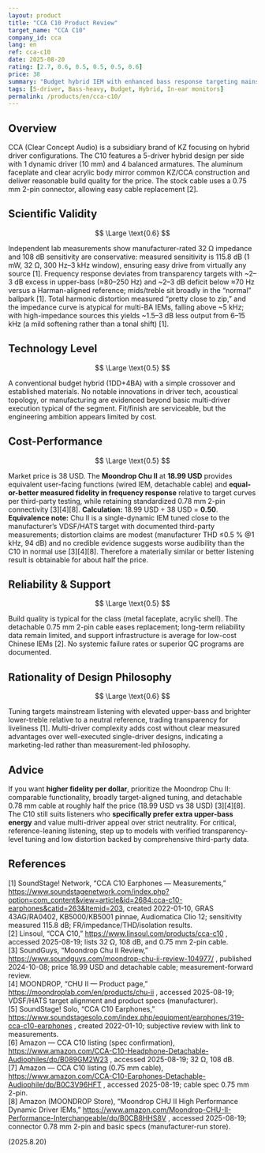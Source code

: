 ```yaml
---
layout: product
title: "CCA C10 Product Review"
target_name: "CCA C10"
company_id: cca
lang: en
ref: cca-c10
date: 2025-08-20
rating: [2.7, 0.6, 0.5, 0.5, 0.5, 0.6]
price: 38
summary: "Budget hybrid IEM with enhanced bass response targeting mainstream listeners, though outperformed by more neutral alternatives at lower prices"
tags: [5-driver, Bass-heavy, Budget, Hybrid, In-ear monitors]
permalink: /products/en/cca-c10/
---
```

## Overview

CCA (Clear Concept Audio) is a subsidiary brand of KZ focusing on hybrid driver configurations. The C10 features a 5-driver hybrid design per side with 1 dynamic driver (10 mm) and 4 balanced armatures. The aluminum faceplate and clear acrylic body mirror common KZ/CCA construction and deliver reasonable build quality for the price. The stock cable uses a 0.75 mm 2-pin connector, allowing easy cable replacement [2].

## Scientific Validity

$$ \Large \text{0.6} $$

Independent lab measurements show manufacturer-rated 32 Ω impedance and 108 dB sensitivity are conservative: measured sensitivity is 115.8 dB (1 mW, 32 Ω, 300 Hz–3 kHz window), ensuring easy drive from virtually any source [1]. Frequency response deviates from transparency targets with ~2–3 dB excess in upper-bass (≈80–250 Hz) and ~2–3 dB deficit below ≈70 Hz versus a Harman-aligned reference; mids/treble sit broadly in the “normal” ballpark [1]. Total harmonic distortion measured “pretty close to zip,” and the impedance curve is atypical for multi-BA IEMs, falling above ~5 kHz; with high-impedance sources this yields ~1.5–3 dB less output from 6–15 kHz (a mild softening rather than a tonal shift) [1].

## Technology Level

$$ \Large \text{0.5} $$

A conventional budget hybrid (1DD+4BA) with a simple crossover and established materials. No notable innovations in driver tech, acoustical topology, or manufacturing are evidenced beyond basic multi-driver execution typical of the segment. Fit/finish are serviceable, but the engineering ambition appears limited by cost.

## Cost-Performance

$$ \Large \text{0.5} $$

Market price is 38 USD. The **Moondrop Chu II** at **18.99 USD** provides equivalent user-facing functions (wired IEM, detachable cable) and **equal-or-better measured fidelity in frequency response** relative to target curves per third-party testing, while retaining standardized 0.78 mm 2-pin connectivity [3][4][8]. **Calculation:** 18.99 USD ÷ 38 USD = **0.50**.  
**Equivalence note:** Chu II is a single-dynamic IEM tuned close to the manufacturer’s VDSF/HATS target with documented third-party measurements; distortion claims are modest (manufacturer THD ≤0.5 % @1 kHz, 94 dB) and no credible evidence suggests worse audibility than the C10 in normal use [3][4][8]. Therefore a materially similar or better listening result is obtainable for about half the price.

## Reliability & Support

$$ \Large \text{0.5} $$

Build quality is typical for the class (metal faceplate, acrylic shell). The detachable 0.75 mm 2-pin cable eases replacement; long-term reliability data remain limited, and support infrastructure is average for low-cost Chinese IEMs [2]. No systemic failure rates or superior QC programs are documented.

## Rationality of Design Philosophy

$$ \Large \text{0.6} $$

Tuning targets mainstream listening with elevated upper-bass and brighter lower-treble relative to a neutral reference, trading transparency for liveliness [1]. Multi-driver complexity adds cost without clear measured advantages over well-executed single-driver designs, indicating a marketing-led rather than measurement-led philosophy.

## Advice

If you want **higher fidelity per dollar**, prioritize the Moondrop Chu II: comparable functionality, broadly target-aligned tuning, and detachable 0.78 mm cable at roughly half the price (18.99 USD vs 38 USD) [3][4][8]. The C10 still suits listeners who **specifically prefer extra upper-bass energy** and value multi-driver appeal over strict neutrality. For critical, reference-leaning listening, step up to models with verified transparency-level tuning and low distortion backed by comprehensive third-party data.

## References

[1] SoundStage! Network, “CCA C10 Earphones — Measurements,” https://www.soundstagenetwork.com/index.php?option=com_content&view=article&id=2684:cca-c10-earphones&catid=263&Itemid=203, created 2022-01-10, GRAS 43AG/RA0402, KB5000/KB5001 pinnae, Audiomatica Clio 12; sensitivity measured 115.8 dB; FR/impedance/THD/isolation results.  
[2] Linsoul, “CCA C10,” https://www.linsoul.com/products/cca-c10 , accessed 2025-08-19; lists 32 Ω, 108 dB, and 0.75 mm 2-pin cable.  
[3] SoundGuys, “Moondrop Chu II Review,” https://www.soundguys.com/moondrop-chu-ii-review-104977/ , published 2024-10-08; price 18.99 USD and detachable cable; measurement-forward review.  
[4] MOONDROP, “CHU II — Product page,” https://moondroplab.com/en/products/chu-ii , accessed 2025-08-19; VDSF/HATS target alignment and product specs (manufacturer).  
[5] SoundStage! Solo, “CCA C10 Earphones,” https://www.soundstagesolo.com/index.php/equipment/earphones/319-cca-c10-earphones , created 2022-01-10; subjective review with link to measurements.  
[6] Amazon — CCA C10 listing (spec confirmation), https://www.amazon.com/CCA-C10-Headphone-Detachable-Audiophiles/dp/B089GM2W23 , accessed 2025-08-19; 32 Ω, 108 dB.  
[7] Amazon — CCA C10 listing (0.75 mm cable), https://www.amazon.com/CCA-C10-Earphones-Detachable-Audiophile/dp/B0C3V96HFT , accessed 2025-08-19; cable spec 0.75 mm 2-pin.  
[8] Amazon (MOONDROP Store), “Moondrop CHU II High Performance Dynamic Driver IEMs,” https://www.amazon.com/Moondrop-CHU-II-Performance-Interchangeable/dp/B0CB8HHS8V , accessed 2025-08-19; connector 0.78 mm 2-pin and basic specs (manufacturer-run store).

(2025.8.20)

